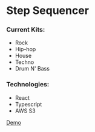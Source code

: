 # Step Sequencer

### Current Kits:

- Rock
- Hip-hop
- House
- Techno
- Drum N' Bass

### Technologies:

- React
- Typescript
- AWS S3

<a href="https://nico-nunez.github.io/step-sequencer/">Demo</a>
